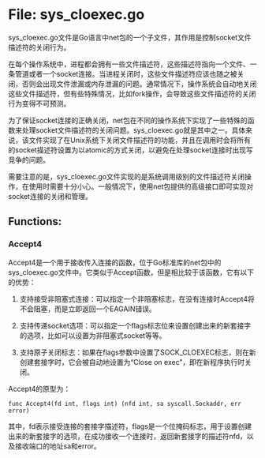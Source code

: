 # File: sys_cloexec.go

sys_cloexec.go文件是Go语言中net包的一个子文件，其作用是控制socket文件描述符的关闭行为。

在每个操作系统中，进程都会拥有一些文件描述符，这些描述符指向一个文件、一条管道或者一个socket连接。当进程关闭时，这些文件描述符应该也随之被关闭，否则会出现文件泄漏或内存泄漏的问题。通常情况下，操作系统会自动地关闭这些文件描述符，但有些特殊情况，比如fork操作，会导致这些文件描述符的关闭行为变得不可预测。

为了保证socket连接的正确关闭，net包在不同的操作系统下实现了一些特殊的函数来处理socket文件描述符的关闭问题。sys_cloexec.go就是其中之一。具体来说，该文件实现了在Unix系统下关闭文件描述符的功能，并且在调用时会将所有的socket描述符设置为以atomic的方式关闭，以避免在处理socket连接时出现写竞争的问题。

需要注意的是，sys_cloexec.go文件实现的是系统调用级别的文件描述符关闭操作，在使用时需要十分小心。一般情况下，使用net包提供的高级接口即可实现对socket连接的关闭和管理。

## Functions:

### Accept4

Accept4是一个用于接收传入连接的函数，位于Go标准库的net包中的sys_cloexec.go文件中。它类似于Accept函数，但是相比较于该函数，它有以下的优势：

1. 支持接受非阻塞式连接：可以指定一个非阻塞标志，在没有连接时Accept4将不会阻塞，而是立即返回一个EAGAIN错误。

2. 支持传递socket选项：可以指定一个flags标志位来设置创建出来的新套接字的选项，比如可以设置为非阻塞式socket等等。

3. 支持原子关闭标志：如果在flags参数中设置了SOCK_CLOEXEC标志，则在新创建套接字时，它会被自动地设置为“Close on exec”，即在新程序执行时关闭。

Accept4的原型为：

```
func Accept4(fd int, flags int) (nfd int, sa syscall.Sockaddr, err error)
```

其中，fd表示接受连接的套接字描述符，flags是一个位掩码标志，用于设置创建出来的新套接字的选项，在成功接收一个连接时，返回新套接字的描述符nfd，以及接收端口的地址sa和error。



